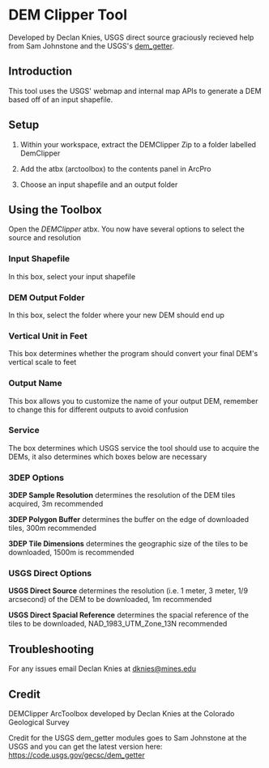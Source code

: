 # DEM Clipper Tool
Developed by Declan Knies, USGS direct source graciously recieved help from Sam Johnstone and the USGS's [dem_getter](https://code.usgs.gov/gecsc/dem_getter/-/tree/1.0.0).

## Introduction

This tool uses the USGS' webmap and internal map APIs to generate a DEM based off of an input shapefile.

## Setup

1. Within your workspace, extract the DEMClipper Zip to a folder labelled DemClipper

2. Add the atbx (arctoolbox) to the contents panel in ArcPro

3. Choose an input shapefile and an output folder

## Using the Toolbox

Open the *DEMClipper* atbx. You now have several options to select the source and resolution

### Input Shapefile

In this box, select your input shapefile

### DEM Output Folder

In this box, select the folder where your new DEM should end up

### Vertical Unit in Feet

This box determines whether the program should convert your final DEM's vertical scale to feet

### Output Name

This box allows you to customize the name of your output DEM, remember to change this for different outputs to avoid confusion

### Service

The box determines which USGS service the tool should use to acquire the DEMs, it also determines which boxes below are necessary

### 3DEP Options

**3DEP Sample Resolution** determines the resolution of the DEM tiles acquired, 3m recommended

**3DEP Polygon Buffer** determines the buffer on the edge of downloaded tiles, 300m recommended

**3DEP Tile Dimensions** determines the geographic size of the tiles to be downloaded, 1500m is recommended

### USGS Direct Options

**USGS Direct Source** determines the resolution (i.e. 1 meter, 3 meter, 1/9 arcsecond) of the DEM to be downloaded, 1m recommended

**USGS Direct Spacial Reference** determines the spacial reference of the tiles to be downloaded, NAD_1983_UTM_Zone_13N recommended

## Troubleshooting

For any issues email Declan Knies at dknies@mines.edu

## Credit

DEMClipper ArcToolbox developed by Declan Knies at the Colorado Geological Survey

Credit for the USGS dem_getter modules goes to Sam Johnstone at the USGS and you can get the latest version here: https://code.usgs.gov/gecsc/dem_getter
